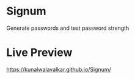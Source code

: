 # Signum
Generate passwords and test password strength
# Live Preview
https://kunalwalavalkar.github.io/Signum/
